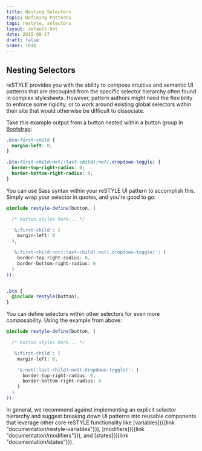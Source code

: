 ```yaml
---
title: Nesting Selectors
topic: Defining Patterns
tags: restyle, selectors
layout: default.hbt
date: 2015-08-17
draft: false
order: 1010
---
```


## Nesting Selectors

reSTYLE provides you with the ability to compose intuitive and semantic UI patterns that are decoupled from the specific selector hierarchy often found in complex stylesheets. However, pattern authors might need the flexibility to enforce some rigidity, or to work around existing global selectors within their site that would otherwise be difficult to dissociate.

Take this example output from a button nested within a button group in [Bootstrap](http://getbootstrap.com/components/#btn-groups):

```css
.btn:first-child {
  margin-left: 0;
}

.btn:first-child:not(:last-child):not(.dropdown-toggle) {
  border-top-right-radius: 0;
  border-bottom-right-radius: 0;
}

```

You can use Sass syntax within your reSTYLE UI pattern to accomplish this. Simply wrap your selector in quotes, and you're good to go:

```scss
@include restyle-define(button, (

  /* button styles here... */

  '&:first-child': (
    margin-left: 0
  ),

  '&:first-child:not(:last-child):not(.dropdown-toggle)': (
    border-top-right-radius: 0,
    border-bottom-right-radius: 0
  )
));


.btn {
  @include restyle(button);
}

```

You can define selectors within other selectors for even more composability. Using the example from above:

```scss
@include restyle-define(button, (

  /* button styles here... */

  '&:first-child': (
    margin-left: 0,

    '&:not(:last-child):not(.dropdown-toggle)': (
      border-top-right-radius: 0,
      border-bottom-right-radius: 0
    )
  )
));
```

In general, we recommend against implementing an explicit selector hierarchy and suggest breaking down UI patterns into reusable components that leverage other core reSTYLE functionality like [variables]({{link "documentation/restyle-variables"}}), [modifiers]({{link "documentation/modifiers"}}), and [states]({{link "documentation/states"}}).
